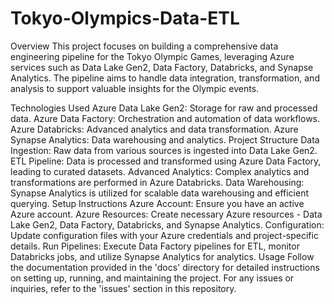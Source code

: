 # Tokyo-Olympics-Data-ETL

Overview
This project focuses on building a comprehensive data engineering pipeline for the Tokyo Olympic Games, leveraging Azure services such as Data Lake Gen2, Data Factory, Databricks, and Synapse Analytics. The pipeline aims to handle data integration, transformation, and analysis to support valuable insights for the Olympic events.

Technologies Used
Azure Data Lake Gen2: Storage for raw and processed data.
Azure Data Factory: Orchestration and automation of data workflows.
Azure Databricks: Advanced analytics and data transformation.
Azure Synapse Analytics: Data warehousing and analytics.
Project Structure
Data Ingestion: Raw data from various sources is ingested into Data Lake Gen2.
ETL Pipeline: Data is processed and transformed using Azure Data Factory, leading to curated datasets.
Advanced Analytics: Complex analytics and transformations are performed in Azure Databricks.
Data Warehousing: Synapse Analytics is utilized for scalable data warehousing and efficient querying.
Setup Instructions
Azure Account: Ensure you have an active Azure account.
Azure Resources: Create necessary Azure resources - Data Lake Gen2, Data Factory, Databricks, and Synapse Analytics.
Configuration: Update configuration files with your Azure credentials and project-specific details.
Run Pipelines: Execute Data Factory pipelines for ETL, monitor Databricks jobs, and utilize Synapse Analytics for analytics.
Usage
Follow the documentation provided in the 'docs' directory for detailed instructions on setting up, running, and maintaining the project.
For any issues or inquiries, refer to the 'issues' section in this repository.
